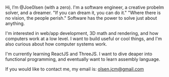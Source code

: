 Hi, I’m @Joe0lsen (with a zero).
I'm a software engineer, a creative probelm solver, and a dreamer.
"If you can dream it, you can do it."
"Where there is no vision, the people perish."
Software has the power to solve just about anything.

I'm interested in web/app development, 3D math and rendering, and how computers work at a low level.
I want to build useful or cool things, and I'm also curious about how computer systems work.
    
I'm currently learning ReactJS and ThreeJS.
I want to dive deaper into functional programming, and eventually want to learn assembly language.

If you would like to contact me, my email is: olsen.jcm@gmail.com

